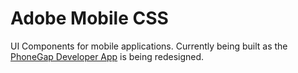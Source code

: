 # Adobe Mobile CSS

UI Components for mobile applications. Currently being built as the [PhoneGap Developer App](https://github.com/phonegap/phonegap-app-developer) is being redesigned.
